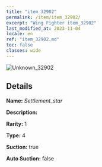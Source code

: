 ```yaml
---
title: "item_32902"
permalink: /item/item_32902/
excerpt: "Wing Fighter item_32902"
last_modified_at: 2023-11-04
locale: en
ref: "item_32902.md"
toc: false
classes: wide
---
```



 ![Unknown_32902](/images/item/Settlement_star_p.png)



## Details

 **Name:** *Settlement_star* 

 **Description:** 

 **Rarity:** 1 

 **Type:** 4 

 **Suction:** true 

 **Auto Suction:** false 


